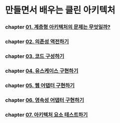 # 만들면서 배우는 클린 아키텍처

### chapter [01. 계층형 아키텍처의 문제는 무엇일까?](https://kimdonghyungsoo.tistory.com/10 "chapter01")
### chapter [02. 의존성 역전하기](https://kimdonghyungsoo.tistory.com/11 "chapter02")
### chapter [03. 코드 구성하기](https://kimdonghyungsoo.tistory.com/12 "chapter03")
### chapter [04. 유스케이스 구현하기](https://kimdonghyungsoo.tistory.com/13 "chapter04")
### chapter [05. 웹 어댑터 구현하기](https://kimdonghyungsoo.tistory.com/14 "chapter05")
### chapter [06. 영속성 어댑터 구현하기](https://kimdonghyungsoo.tistory.com/15 "chapter06")
### chapter [07. 아키텍처 요소 테스트하기](https://kimdonghyungsoo.tistory.com/16 "chapter07")
